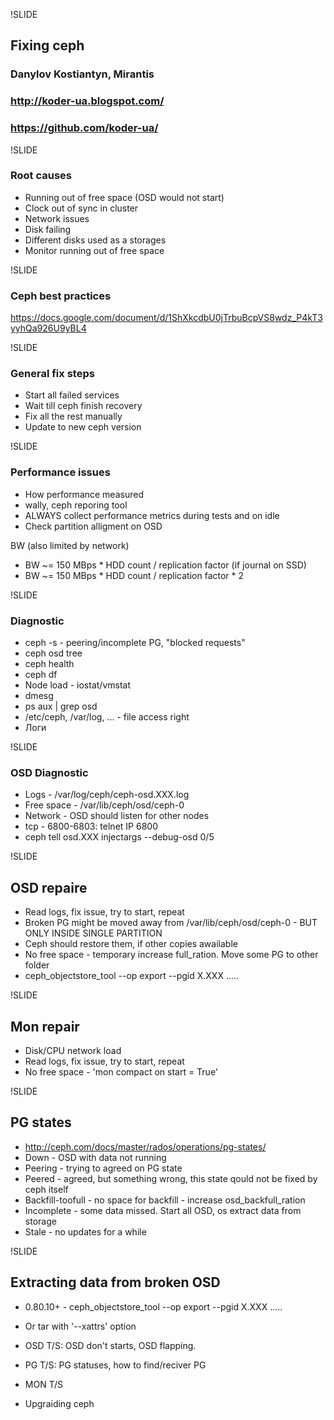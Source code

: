 !SLIDE
## Fixing ceph

### Danylov Kostiantyn, Mirantis
### http://koder-ua.blogspot.com/
### https://github.com/koder-ua/

!SLIDE
### Root causes
* Running out of free space (OSD would not start)
* Clock out of sync in cluster
* Network issues
* Disk failing
* Different disks used as a storages
* Monitor running out of free space

!SLIDE
### Ceph best practices
https://docs.google.com/document/d/1ShXkcdbU0jTrbuBcpVS8wdz_P4kT3yyhQa926U9yBL4


!SLIDE
### General fix steps
* Start all failed services
* Wait till ceph finish recovery
* Fix all the rest manually
* Update to new ceph version

!SLIDE
### Performance issues
* How performance measured
* wally, ceph reporing tool
* ALWAYS collect performance metrics during tests and on idle
* Check partition alligment on OSD

BW (also limited by network)
* BW ~= 150 MBps * HDD count / replication factor (if journal on SSD)
* BW ~= 150 MBps * HDD count / replication factor * 2


!SLIDE
### Diagnostic
* ceph -s - peering/incomplete PG, "blocked requests"
* ceph osd tree
* ceph health
* ceph df
* Node load - iostat/vmstat
* dmesg
* ps aux | grep osd
* /etc/ceph, /var/log, ... - file access right
* Логи

!SLIDE
### OSD Diagnostic
* Logs - /var/log/ceph/ceph-osd.XXX.log
* Free space - /var/lib/ceph/osd/ceph-0
* Network - OSD should listen for other nodes
* tcp - 6800-6803: telnet IP 6800
* ceph tell osd.XXX injectargs --debug-osd 0/5

!SLIDE
## OSD repaire
* Read logs, fix issue, try to start, repeat
* Broken PG might be moved away from /var/lib/ceph/osd/ceph-0 - BUT ONLY INSIDE SINGLE PARTITION
* Ceph should restore them, if other copies awailable
* No free space - temporary increase full_ration. Move some PG to other folder
* ceph_objectstore_tool --op export --pgid X.XXX .....

!SLIDE
## Mon repair
* Disk/CPU network load
* Read logs, fix issue, try to start, repeat
* No free space - 'mon compact on start = True'

!SLIDE
## PG states
* http://ceph.com/docs/master/rados/operations/pg-states/
* Down - OSD with data not running
* Peering - trying to agreed on PG state
* Peered - agreed, but something wrong, this state qould not be fixed by ceph itself
* Backfill-toofull - no space for backfill - increase osd_backfull_ration
* Incomplete - some data missed. Start all OSD, os extract data from storage
* Stale - no updates for a while

!SLIDE
## Extracting data from broken OSD
* 0.80.10+ - ceph_objectstore_tool --op export --pgid X.XXX .....
* Or tar with '--xattrs' option


* OSD T/S: OSD don't starts, OSD flapping.
* PG T/S: PG statuses, how to find/reciver PG
* MON T/S
* Upgraiding ceph
